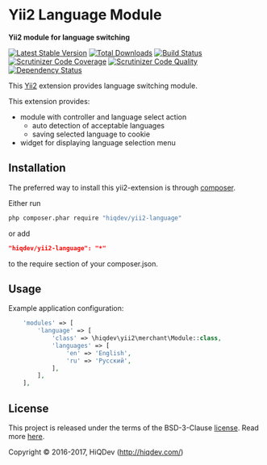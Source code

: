 Yii2 Language Module
====================

**Yii2 module for language switching**

[![Latest Stable Version](https://poser.pugx.org/hiqdev/yii2-language/v/stable)](https://packagist.org/packages/hiqdev/yii2-language)
[![Total Downloads](https://poser.pugx.org/hiqdev/yii2-language/downloads)](https://packagist.org/packages/hiqdev/yii2-language)
[![Build Status](https://img.shields.io/travis/hiqdev/yii2-language.svg)](https://travis-ci.org/hiqdev/yii2-language)
[![Scrutinizer Code Coverage](https://img.shields.io/scrutinizer/coverage/g/hiqdev/yii2-language.svg)](https://scrutinizer-ci.com/g/hiqdev/yii2-language/)
[![Scrutinizer Code Quality](https://img.shields.io/scrutinizer/g/hiqdev/yii2-language.svg)](https://scrutinizer-ci.com/g/hiqdev/yii2-language/)
[![Dependency Status](https://www.versioneye.com/php/hiqdev:yii2-language/dev-master/badge.svg)](https://www.versioneye.com/php/hiqdev:yii2-language/dev-master)

This [Yii2](http://yiiframework.com/) extension provides language switching module.

This extension provides:

- module with controller and language select action
    - auto detection of acceptable languages
    - saving selected language to cookie
- widget for displaying language selection menu

## Installation

The preferred way to install this yii2-extension is through [composer](http://getcomposer.org/download/).

Either run

```sh
php composer.phar require "hiqdev/yii2-language"
```

or add

```json
"hiqdev/yii2-language": "*"
```

to the require section of your composer.json.

## Usage

Example application configuration:
 
```php
    'modules' => [
        'language' => [
            'class' => \hiqdev\yii2\merchant\Module::class,
            'languages' => [
                'en' => 'English',
                'ru' => 'Русский',
            ],
        ],
    ],
```

## License

This project is released under the terms of the BSD-3-Clause [license](LICENSE).
Read more [here](http://choosealicense.com/licenses/bsd-3-clause).

Copyright © 2016-2017, HiQDev (http://hiqdev.com/)
